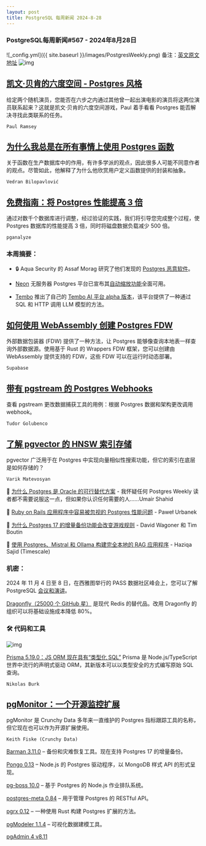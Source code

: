 ```yaml
---
layout: post
title: PostgreSQL 每周新闻 2024-8-28
---
```

### PostgreSQL每周新闻#567 - 2024年8月28日
![_config.yml]({{ site.baseurl }}/images/PostgresWeekly.png)
备注：[英文原文地址](https://postgresweekly.com/issues/567)
![img](https://res.cloudinary.com/cpress/image/upload/w_1280,e_sharpen:60,q_auto/mwnjazjyigfrdpwdwtcj.jpg)
## [凯文·贝肯的六度空间 - Postgres 风格](https://postgresweekly.com/link/158955/web)
给定两个随机演员，您能否在六步之内通过其他曾一起出演电影的演员将这两位演员联系起来？这就是凯文·贝肯的六度空间游戏，Paul 着手看看 Postgres 能否解决寻找此类联系的任务。

`Paul Ramsey `

## [为什么我总是在所有事情上使用 Postgres 函数](https://postgresweekly.com/link/158957/web)
关于函数在生产数据库中的作用，有许多学派的观点，因此很多人可能不同意作者的观点。尽管如此，他解释了为什么他欣赏用户定义函数提供的封装和抽象。


`Vedran Bilopavlović `
## [免费指南：将 Postgres 性能提高 3 倍](https://postgresweekly.com/link/158954/web)
通过对数千个数据库进行调整，经过验证的实践，我们将引导您完成整个过程，使 Postgres 数据库的性能提高 3 倍，同时将磁盘数据负载减少 500 倍。


`pganalyze  `

### 本周摘要：

* 🔒 Aqua Security 的 Assaf Morag 研究了他们发现的 [Postgres 恶意软件](https://postgresweekly.com/link/158958/web)。

* [Neon](https://postgresweekly.com/link/158959/web) 无服务器 Postgres 平台已宣布其[自动缩放功能](https://postgresweekly.com/link/158960/web)全面可用。

* [Tembo](https://postgresweekly.com/link/158961/web) 推出了自己的 [Tembo AI 平台 alpha 版本](https://postgresweekly.com/link/158962/web)，该平台提供了一种通过 SQL 和 HTTP 调用 LLM 模型的方法。

## [如何使用 WebAssembly 创建 Postgres FDW](https://postgresweekly.com/link/158963/web)
外部数据包装器 (FDW) 提供了一种方法，让 Postgres 能够像查询本地表一样查询外部数据源。使用基于 Rust 的 Wrappers FDW 框架，您可以创建由 WebAssembly 提供支持的 FDW，这些 FDW 可以在运行时动态部署。


`Supabase `
## [带有 pgstream 的 Postgres Webhooks](https://postgresweekly.com/link/158965/web)
查看 pgstream 更改数据捕获工具的用例：根据 Postgres 数据和架构更改调用 webhook。


`Tudor Golubenco`
## [了解 pgvector 的 HNSW 索引存储](https://postgresweekly.com/link/158967/web)
pgvector 广泛用于在 Postgres 中实现向量相似性搜索功能，但它的索引在底层是如何存储的？


`Varik Matevosyan`

📄 [为什么 Postgres 是 Oracle 的可行替代方案](https://postgresweekly.com/link/158969/web) - 我怀疑任何 Postgres Weekly 读者都不需要说服这一点，但如果你认识任何需要的人……Umair Shahid

📄 [Ruby on Rails 应用程序中容易被忽视的 Postgres 性能问题](https://postgresweekly.com/link/158970/web) - Paweł Urbanek

📄 [为什么 Postgres 17 的增量备份功能会改变游戏规则](https://postgresweekly.com/link/158971/web) - David Wagoner 和 Tim Boutin

📄 [使用 Postgres、Mistral 和 Ollama 构建完全本地的 RAG 应用程序](https://postgresweekly.com/link/158972/web) - Haziqa Sajid (Timescale)

### 机密：

2024 年 11 月 4 日至 8 日，在西雅图举行的 PASS 数据社区峰会上，您可以了解 PostgreSQL [会议和演讲](https://postgresweekly.com/link/158973/web)。

[Dragonfly（25000 个 GitHub 星）](https://postgresweekly.com/link/158974/web) 是现代 Redis 的替代品。改用 Dragonfly 的组织可以将基础设施成本降低 80%。

### 🛠 代码和工具

![img](https://res.cloudinary.com/cpress/image/upload/w_1280,e_sharpen:60,q_auto/xozxp0pigqwsvbw14z8v.jpg)

[Prisma 5.19.0：JS ORM 现在具有“类型化 SQL”](https://postgresweekly.com/link/158975/web) 
Prisma 是 Node.js/TypeScript 世界中流行的声明式驱动 ORM，其新版本可以以类型安全的方式编写原始 SQL 查询。


`Nikolas Burk`
## [pgMonitor：一个开源监控扩展](https://postgresweekly.com/link/158978/web)
pgMonitor 是 Crunchy Data 多年来一直维护的 Postgres 指标跟踪工具的名称，但它现在也可以作为开源扩展使用。


`Keith Fiske (Crunchy Data)`

[Barman 3.11.0](https://postgresweekly.com/link/158979/web) – 备份和灾难恢复工具。现在支持 Postgres 17 的增量备份。

[Pongo 0.13](https://postgresweekly.com/link/158980/web) – Node.js 的 Postgres 驱动程序，以 MongoDB 样式 API 的形式呈现。

[pg-boss 10.0](https://postgresweekly.com/link/158981/web) – 基于 Postgres 的 Node.js 作业排队系统。

[postgres-meta 0.84](https://postgresweekly.com/link/158982/web) – 用于管理 Postgres 的 RESTful API。

[pgrx 0.12](https://postgresweekly.com/link/158983/web) – 一种使用 Rust 构建 Postgres 扩展的方法。

[pgModeler 1.1.4](https://postgresweekly.com/link/158984/web) – 可视化数据建模工具。

[pgAdmin 4 v8.11](https://postgresweekly.com/link/158985/web)